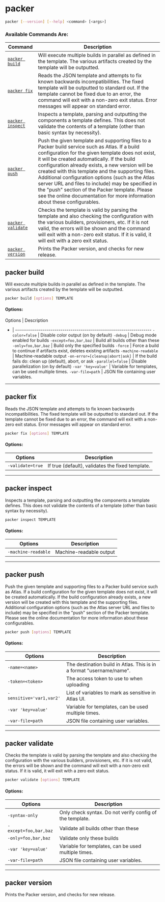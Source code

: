 # packer


```bash
packer [--version] [--help] <command> [<args>]
```

### Available Commands Are: 

 Command                   | Description 
 ------------------------- | --------------------------------------------- 
 [`packer build`](#packer-build) | Will execute multiple builds in parallel as defined in the template.   The various artifacts created by the template will be outputted. 
 [`packer fix`](#packer-fix) | Reads the JSON template and attempts to fix known backwards   incompatibilities. The fixed template will be outputted to standard out.   If the template cannot be fixed due to an error, the command will exit   with a non-zero exit status. Error messages will appear on standard error. 
 [`packer inspect`](#packer-inspect) | Inspects a template, parsing and outputting the components a template   defines. This does not validate the contents of a template (other than   basic syntax by necessity). 
 [`packer push`](#packer-push) | Push the given template and supporting files to a Packer build service such as   Atlas.   If a build configuration for the given template does not exist, it will be   created automatically. If the build configuration already exists, a new   version will be created with this template and the supporting files.   Additional configuration options (such as the Atlas server URL and files to   include) may be specified in the "push" section of the Packer template. Please   see the online documentation for more information about these configurables. 
 [`packer validate`](#packer-validate) | Checks the template is valid by parsing the template and also   checking the configuration with the various builders, provisioners, etc.   If it is not valid, the errors will be shown and the command will exit   with a non-zero exit status. If it is valid, it will exit with a zero   exit status. 
 [`packer version`](#packer-version) | Prints the Packer version, and checks for new release. 


## packer build
Will execute multiple builds in parallel as defined in the template. The various artifacts created by the template will be outputted.

```bash
packer build [options] TEMPLATE
```

#### Options: 

Options | Description 
- | --------------------------------------------------------------------- 
`-color=false` | Disable color output (on by default) 
`-debug` | Debug mode enabled for builds 
`-except=foo,bar,baz` | Build all builds other than these 
`-only=foo,bar,baz` | Build only the specified builds 
`-force` | Force a build to continue if artifacts exist, deletes existing artifacts 
`-machine-readable` | Machine-readable output 
`-on-error=[cleanup|abort|ask]` | If the build fails do: clean up (default), abort, or ask 
`-parallel=false` | Disable parallelization (on by default) 
`-var 'key=value'` | Variable for templates, can be used multiple times. 
`-var-file=path` | JSON file containing user variables. 



-----
## packer fix
Reads the JSON template and attempts to fix known backwards incompatibilities. The fixed template will be outputted to standard out. If the template cannot be fixed due to an error, the command will exit with a non-zero exit status. Error messages will appear on standard error.

```bash
packer fix [options] TEMPLATE
```

#### Options: 

Options | Description 
--------------------- | ------------------------------------------------- 
`-validate=true`      | If true (default), validates the fixed template. 



-----
## packer inspect
Inspects a template, parsing and outputting the components a template defines. This does not validate the contents of a template (other than basic syntax by necessity).

```bash
packer inspect TEMPLATE
```

#### Options: 

Options | Description 
-------------------- | -------------------------------------------------- 
`-machine-readable`  | Machine-readable output 



-----
## packer push
Push the given template and supporting files to a Packer build service such as Atlas. If a build configuration for the given template does not exist, it will be created automatically. If the build configuration already exists, a new version will be created with this template and the supporting files. Additional configuration options (such as the Atlas server URL and files to include) may be specified in the "push" section of the Packer template. Please see the online documentation for more information about these configurables.

```bash
packer push [options] TEMPLATE
```

#### Options: 

Options | Description 
-------------------------- | -------------------------------------------- 
`-name=<name>`             | The destination build in Atlas. This is in a format "username/name". 
`-token=<token>`           | The access token to use to when uploading 
`-sensitive='var1,var2'`   | List of variables to mark as sensitive in Atlas UI. 
`-var 'key=value'`         | Variable for templates, can be used multiple times. 
`-var-file=path`           | JSON file containing user variables. 



-----
## packer validate
Checks the template is valid by parsing the template and also checking the configuration with the various builders, provisioners, etc. If it is not valid, the errors will be shown and the command will exit with a non-zero exit status. If it is valid, it will exit with a zero exit status.

```bash
packer validate [options] TEMPLATE
```

#### Options: 

Options | Description 
------------------------ | ---------------------------------------------- 
`-syntax-only`           | Only check syntax. Do not verify config of the template. 
`-except=foo,bar,baz`    | Validate all builds other than these 
`-only=foo,bar,baz`      | Validate only these builds 
`-var 'key=value'`       | Variable for templates, can be used multiple times. 
`-var-file=path`         | JSON file containing user variables. 



-----
## packer version
Prints the Packer version, and checks for new release.